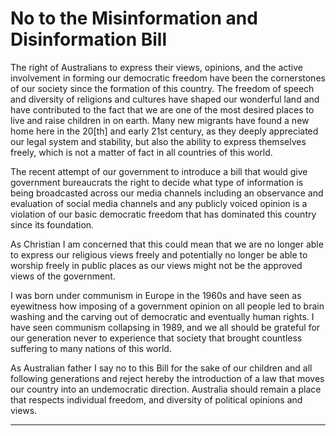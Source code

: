 # No to the Misinformation and Disinformation Bill

The right of Australians to express their views, opinions, and the active involvement in
forming our democratic freedom have been the cornerstones of our society since the
formation of this country. The freedom of speech and diversity of religions and cultures have
shaped our wonderful land and have contributed to the fact that we are one of the most
desired places to live and raise children in on earth. Many new migrants have found a new
home here in the 20[th] and early 21st century, as they deeply appreciated our legal system
and stability, but also the ability to express themselves freely, which is not a matter of fact in
all countries of this world.

The recent attempt of our government to introduce a bill that would give government
bureaucrats the right to decide what type of information is being broadcasted across our
media channels including an observance and evaluation of social media channels and any
publicly voiced opinion is a violation of our basic democratic freedom that has dominated
this country since its foundation.

As Christian I am concerned that this could mean that we are no longer able to express our
religious views freely and potentially no longer be able to worship freely in public places as
our views might not be the approved views of the government.

I was born under communism in Europe in the 1960s and have seen as eyewitness how
imposing of a government opinion on all people led to brain washing and the carving out of
democratic and eventually human rights. I have seen communism collapsing in 1989, and we
all should be grateful for our generation never to experience that society that brought
countless suffering to many nations of this world.

As Australian father I say no to this Bill for the sake of our children and all following
generations and reject hereby the introduction of a law that moves our country into an
undemocratic direction. Australia should remain a place that respects individual freedom,
and diversity of political opinions and views.


-----

